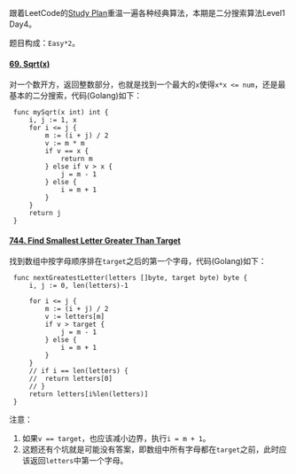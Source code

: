 跟着LeetCode的[Study Plan](https://leetcode.com/study-plan/)重温一遍各种经典算法，本期是二分搜索算法Level1 Day4。

题目构成：`Easy*2`。

#### [69. Sqrt(x)](https://leetcode.com/problems/sqrtx/)

对一个数开方，返回整数部分，也就是找到一个最大的`x`使得`x*x <= num`，还是最基本的二分搜索，代码(Golang)如下：
   ```
    func mySqrt(x int) int {
        i, j := 1, x
        for i <= j {
            m := (i + j) / 2
            v := m * m
            if v == x {
                return m
            } else if v > x {
                j = m - 1
            } else {
                i = m + 1
            }
        }
        return j
    }
   ```
#### [744. Find Smallest Letter Greater Than Target](https://leetcode.com/problems/find-smallest-letter-greater-than-target/)

找到数组中按字母顺序排在`target`之后的第一个字母，代码(Golang)如下：
   ```
    func nextGreatestLetter(letters []byte, target byte) byte {
        i, j := 0, len(letters)-1

        for i <= j {
            m := (i + j) / 2
            v := letters[m]
            if v > target {
                j = m - 1
            } else {
                i = m + 1
            }
        }
        // if i == len(letters) {
        // 	return letters[0]
        // }
        return letters[i%len(letters)]
    }
   ```
注意：    
1. 如果`v == target`，也应该减小边界，执行`i = m + 1`。    
2. 这题还有个坑就是可能没有答案，即数组中所有字母都在`target`之前，此时应该返回`letters`中第一个字母。